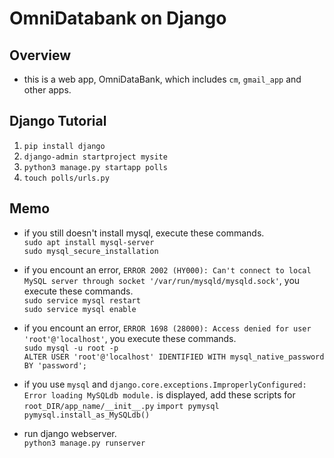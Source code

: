 # OmniDatabank on Django

## Overview
* this is a web app, OmniDataBank, which includes `cm`, `gmail_app` and other apps.  

## Django Tutorial
1. `pip install django`  
2. `django-admin startproject mysite`  
3. `python3 manage.py startapp polls`  
4. `touch polls/urls.py`  

## Memo
* if you still doesn't install mysql, execute these commands.  
`sudo apt install mysql-server`  
`sudo mysql_secure_installation`  

* if you encount an error, `ERROR 2002 (HY000): Can't connect to local MySQL server through socket '/var/run/mysqld/mysqld.sock'`, you execute these commands.  
`sudo service mysql restart`  
`sudo service mysql enable`  

* if you encount an error, `ERROR 1698 (28000): Access denied for user 'root'@'localhost'`, you execute these commands.  
`sudo mysql -u root -p`  
`ALTER USER 'root'@'localhost' IDENTIFIED WITH mysql_native_password BY 'password';`  

* if you use `mysql` and `django.core.exceptions.ImproperlyConfigured: Error loading MySQLdb module.` is displayed, add these scripts for `root_DIR/app_name/__init__.py` 
`import pymysql`  
`pymysql.install_as_MySQLdb()`  

* run django webserver.  
`python3 manage.py runserver`  


